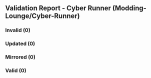 ## Validation Report - Cyber Runner (Modding-Lounge/Cyber-Runner)


### Invalid (0)
### Updated (0)
### Mirrored (0)
### Valid (0)
